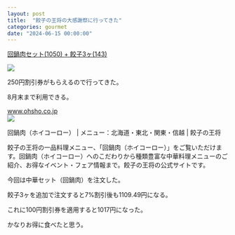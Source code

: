 ```yaml
---
layout: post
title:  "餃子の王将の大感謝祭に行ってきた"
categories: gourmet
date: "2024-06-15 00:00:00"
---
```


<u>回鍋肉セット(1050) + 餃子3ヶ(143)</u>

<div class="trim">
  <div class="trim__item">
    <a href="{{ site.url }}/assets/images/2024-06-15-report/16-16-46.png">
      <img class="one" src="{{ site.url }}/assets/thumbnail/2024-06-15-report/16-16-46.png">
    </a>
  </div>
</div>


250円割引券がもらえるので行ってきた。

8月末まで利用できる。


<div class="card">
  <a href="https://www.ohsho.co.jp/menu/east/post_348.html"></a>
  <div class="card__header">
    <a href="https://www.ohsho.co.jp/menu/east/post_348.html">www.ohsho.co.jp</a>
  </div>
  <div class="card__image">
    <img src="https://www.ohsho.co.jp/common/img/og_image.png">
  </div>
  <div class="card__title">
    <p>回鍋肉（ホイコーロー） | メニュー：北海道・東北・関東・信越 | 餃子の王将</p>
  </div>
  <div class="card__description">
    <p>餃子の王将の一品料理メニュー、「回鍋肉（ホイコーロー）」をご覧いただけます。回鍋肉（ホイコーロー）へのこだわりから種類豊富な中華料理メニューのご紹介、お得なイベント・フェア情報まで。餃子の王将の公式サイトです。</p>
  </div>
</div>


今回は中華セット（回鍋肉）を注文した。

餃子3ヶを追加で注文すると7%割引後も1109.49円になる。

これに100円割引券を適用すると1017円になった。

かなりお得に食べたと思う。
